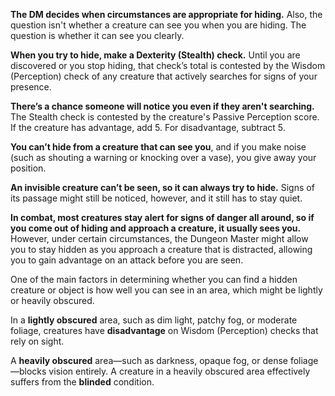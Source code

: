**The DM decides when circumstances are appropriate for hiding.** Also, the question isn't whether a creature can see you when you are hiding. The question is whether it can see you clearly.

**When you try to hide, make a Dexterity (Stealth) check.** Until you are discovered or you stop hiding, that check’s total is contested by the Wisdom (Perception) check of any creature that actively searches for signs of your presence.

**There’s a chance someone will notice you even if they aren't searching.** The Stealth check is contested by the creature's Passive Perception score. If the creature has advantage, add 5. For disadvantage, subtract 5.

**You can’t hide from a creature that can see you**, and if you make noise (such as shouting a warning or knocking over a vase), you give away your position.

**An invisible creature can’t be seen, so it can always try to hide.** Signs of its passage might still be noticed, however, and it still has to stay quiet.

**In combat, most creatures stay alert for signs of danger all around, so if you come out of hiding and approach a creature, it usually sees you.** However, under certain circumstances, the Dungeon Master might allow you to stay hidden as you approach a creature that is distracted, allowing you to gain advantage on an attack before you are seen.

One of the main factors in determining whether you can find a hidden creature or object is how well you can see in an area, which might be lightly or heavily obscured.

In a **lightly obscured** area, such as dim light, patchy fog, or moderate foliage, creatures have **disadvantage** on Wisdom (Perception) checks that rely on sight.

A **heavily obscured** area—such as darkness, opaque fog, or dense foliage—blocks vision entirely. A creature in a heavily obscured area effectively suffers from the **blinded** condition.